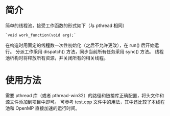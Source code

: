 简介
==

简单的线程池，接受工作函数的形式如下（与 pthread 相同）

    `void work_function(void arg);`

在构造时用固定的线程数一次性初始化（之后不允许更改），在 run() 后开始运行。 分派工作采用 dispatch() 方法，同步当前所有任务采用 sync()
方法。 线程池析构时将释放所有资源，并关闭所有的相关线程。

使用方法
====

需要 pthread 库（或者 pthread-win32）的路径和链接库正确配置，将头文件和源文件添加到项目中即可。 可参考 test.cpp
文件中的用法，其中还比较了本线程池和 OpenMP 直接加速的运行时间。
